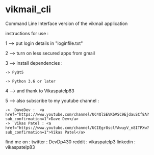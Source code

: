 # vikmail_cli
Command Line Interface version of the vikmail application

instructions for use :

1 --> put login details in "loginfile.txt" 

2 --> turn on less secured apps from gmail 

3 --> install dependencies : 
    
    -> PyQt5 

    -> Python 3.6 or later


4 --> and thank to Vikaspatelp83 

5 --> also subscribe to my youtube channel :

    ->  DaveDev :  <a href="https://www.youtube.com/channel/UC4QlSEVKbVSC9EjdauSCf8A?sub_confirmation=1">Dave Dev</a>
    ->  Vikas Patel : <a href="https://www.youtube.com/channel/UCIEgr8sclYAwuyV_n8ITPXw?sub_confirmation=1">Vikas Patel</a>


find me on :
    twitter : DevDp430 
    reddit : vikaspatelp3 
    linkedin : vikaspatelp83
